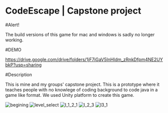# CodeEscape | Capstone project

#Alert!

The build versions of this game for mac and windows is sadly no longer working.


#DEMO

https://drive.google.com/drive/folders/1jF7iGaV5InHldm_zRnkDfpm4NE2UYbkP?usp=sharing


#Description

This is mine and my groups' capstone project. This is a prototype where it teaches people with no knowlege of coding background to code java in a game like format. We used Unity platform to create this game. 

![begining](https://user-images.githubusercontent.com/61168223/164303089-46c55ef1-bbbc-46cf-83f3-2d546dbe4ff8.png)
![level_select](https://user-images.githubusercontent.com/61168223/164303044-193c45b8-02da-4e3a-ab9d-00f73aa1997b.png)
![l_1_2_1](https://user-images.githubusercontent.com/61168223/164302809-12ab157c-bacc-43f1-a5d9-035e8a9b2701.png)
![l_2_3](https://user-images.githubusercontent.com/61168223/164302884-a66dcb89-8b71-4616-a609-9fd820afa8bc.png)
![l3_1](https://user-images.githubusercontent.com/61168223/164302944-f6ebefa8-8be5-4dc6-918f-a3a07113462f.png)
